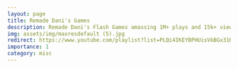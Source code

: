 ```yaml
---
layout: page
title: Remade Dani's Games
description: Remade Dani's Flash Games amassing 1M+ plays and 15k+ views on YouTube and recognition from Dani himself
img: assets/img/maxresdefault (5).jpg
redirect: https://www.youtube.com/playlist?list=PLQi4IKEYBPHUisVkBGx31KaW5VgUB64z2
importance: 1
category: misc
---
```

